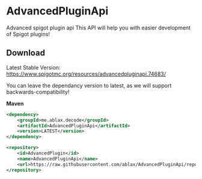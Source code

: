 # AdvancedPluginApi
Advanced spigot plugin api
This API will help you with easier development of Spigot plugins!

## Download

Latest Stable Version: https://www.spigotmc.org/resources/advancedpluginapi.74683/

You can leave the dependancy version to latest, as we will support backwards-compatibility!

**Maven**
```xml
<dependency>
    <groupId>me.ablax.decode</groupId>
    <artifactId>AdvancedPluginApi</artifactId>
    <version>LATEST</version>
</dependency>
```
```xml
<repository>
    <id>AdvancedPlugin</id>
    <name>AdvancedPluginApi</name>
    <url>https://raw.githubusercontent.com/ablax/AdvancedPluginApi/repository/m</url>
</repository>

```

